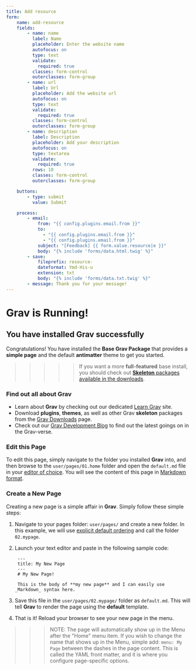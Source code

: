 ```yaml
---
title: Add resource
form:
    name: add-resource
    fields:
        - name: name
          label: Name
          placeholder: Enter the website name
          autofocus: on
          type: text
          validate:
            required: true
          classes: form-control
          outerclasses: form-group
        - name: url
          label: Url
          placeholder: Add the website url
          autofocus: on
          type: text
          validate:
            required: true
          classes: form-control
          outerclasses: form-group
        - name: description
          label: Description
          placeholder: Add your description
          autofocus: on
          type: textarea
          validate:
            required: true
          rows: 10
          classes: form-control
          outerclasses: form-group

    buttons:
        - type: submit
          value: Submit

    process:
        - email:
            from: "{{ config.plugins.email.from }}"
            to:
              - "{{ config.plugins.email.from }}"
              - "{{ config.plugins.email.from }}"
            subject: "[Feedback] {{ form.value.resource|e }}"
            body: "{% include 'forms/data.html.twig' %}"
        - save:
            fileprefix: resource-
            dateformat: Ymd-His-u
            extension: txt
            body: "{% include 'forms/data.txt.twig' %}"
        - message: Thank you for your message!
---
```


# Grav is Running!
## You have installed **Grav** successfully

Congratulations! You have installed the **Base Grav Package** that provides a **simple page** and the default **antimatter** theme to get you started.

>>>>> If you want a more **full-featured** base install, you should check out [**Skeleton** packages available in the downloads](http://getgrav.org/downloads).

### Find out all about Grav

* Learn about **Grav** by checking out our dedicated [Learn Grav](http://learn.getgrav.org) site.
* Download **plugins**, **themes**, as well as other Grav **skeleton** packages from the [Grav Downloads](http://getgrav.org/downloads) page.
* Check out our [Grav Development Blog](http://getgrav.org/blog) to find out the latest goings on in the Grav-verse.

### Edit this Page

To edit this page, simply navigate to the folder you installed **Grav** into, and then browse to the `user/pages/01.home` folder and open the `default.md` file in your [editor of choice](http://learn.getgrav.org/basics/requirements).  You will see the content of this page in [Markdown format](http://learn.getgrav.org/content/markdown).

### Create a New Page

Creating a new page is a simple affair in **Grav**.  Simply follow these simple steps:

1. Navigate to your pages folder: `user/pages/` and create a new folder.  In this example, we will use [explicit default ordering](http://learn.getgrav.org/content/content-pages) and call the folder `02.mypage`.
2. Launch your text editor and paste in the following sample code:

        ---
        title: My New Page
        ---
        # My New Page!

        This is the body of **my new page** and I can easily use _Markdown_ syntax here.

3. Save this file in the `user/pages/02.mypage/` folder as `default.md`. This will tell **Grav** to render the page using the **default** template.
4. That is it! Reload your browser to see your new page in the menu.

>>> NOTE: The page will automatically show up in the Menu after the "Home" menu item. If you wish to change the name that shows up in the Menu, simple add: `menu: My Page` between the dashes in the page content. This is called the YAML front matter, and it is where you configure page-specific options.
